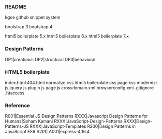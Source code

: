 ### README
kgoe github snippet system

bootstrap 3
bootstrap 4

html5 boilerplate 5.x
html5 boilerplate 6.x
html5 boilerplate 7.x

### Design Patterns

DP1|creational
DP2|structural
DP3|behavioral

### HTML5 boilerplate
index.html
404.html
normalize css
html5 boilerplate css
page css
modernizr js
jquery js
plugin js
page js
crossdomain.xml
browserconfig.xml
.gitignore
.htaccess

### Reference
R001|Essential JS Design Patterns
RXXX|Javascript Design Patterns for Humans|Soham Kamani
RXXX|JavaScript-Design-Patterns
RXXX|Design-Patterns-JS
RXXX|JavaScript-Templates
R200|Design Patterns in JavaScript ES6
R201|
A001|express-4.16.4
